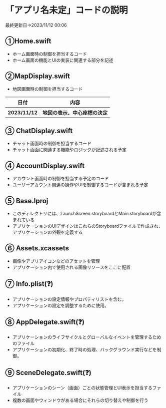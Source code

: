 # 「アプリ名未定」コードの説明
最終更新日→2023/11/12 00:06
## ①Home.swift
- ホーム画面時の制御を担当するコード
- ホーム画面の機能とUIの実装に関連する部分を記述

## ②MapDisplay.swift
- 地図画面時の制御を担当するコード
<table>
  <tr>
    <th>日付</th>
    <th>内容</th>
  </tr>
  <tr>
    <th>2023/11/12</th>
    <th>地図の表示、中心座標の決定</th>
  </tr>
</table>

## ③ ChatDisplay.swift
- チャット画面時の制御を担当するコード
- チャット画面に関連する機能やロジックが記述される予定

## ④ AccountDisplay.swift
- アカウント画面時の制御を担当する予定のコード
- ユーザーアカウント関連の操作やUIを制御するコードが含まれる予定

## ⑤ Base.Iproj
- このディレクトリには、LaunchScreen.storyboardとMain.storyboardが含まれている
- アプリケーションのUIデザインはこれらのStoryboardファイルで作成され、アプリケーションの外観を定義する

## ⑥ Assets.xcassets
- 画像やアプリアイコンなどのアセットを管理
- アプリケーション内で使用される画像リソースをここに配置

## ⑦ Info.plist(❓)
- アプリケーションの設定情報やプロパティリストを含む。
- アプリケーションの設定を調整するために使用。

## ⑧ AppDelegate.swift(❓)
- アプリケーションのライフサイクルとグローバルなイベントを管理するためのファイル
- アプリケーションの初期化、終了時の処理、バックグラウンド実行などを制御。

## ⑨ SceneDelegate.swift(❓)
- アプリケーションのシーン（画面）ごとの状態管理とUI表示を担当するファイル
- 複数の画面やウィンドウがある場合にそれらの切り替えや制御を行う
